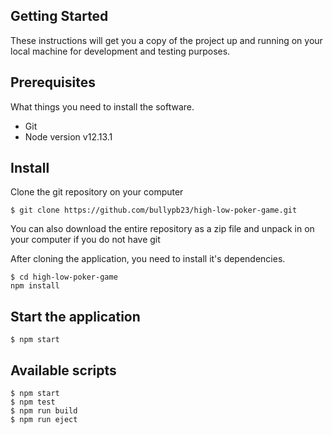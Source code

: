 ## Getting Started
These instructions will get you a copy of the project up and running on your local machine for development and testing purposes.

## Prerequisites
What things you need to install the software.

- Git
- Node version v12.13.1

## Install
Clone the git repository on your computer
```
$ git clone https://github.com/bullypb23/high-low-poker-game.git
```
You can also download the entire repository as a zip file and unpack in on your computer if you do not have git

After cloning the application, you need to install it's dependencies.
```
$ cd high-low-poker-game
npm install
```

## Start the application
```
$ npm start
```
## Available scripts
```
$ npm start
$ npm test
$ npm run build
$ npm run eject
```